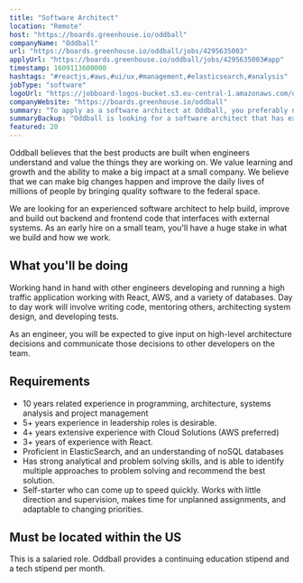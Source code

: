 ```yaml
---
title: "Software Architect"
location: "Remote"
host: "https://boards.greenhouse.io/oddball"
companyName: "Oddball"
url: "https://boards.greenhouse.io/oddball/jobs/4295635003"
applyUrl: "https://boards.greenhouse.io/oddball/jobs/4295635003#app"
timestamp: 1609113600000
hashtags: "#reactjs,#aws,#ui/ux,#management,#elasticsearch,#analysis"
jobType: "software"
logoUrl: "https://jobboard-logos-bucket.s3.eu-central-1.amazonaws.com/oddball"
companyWebsite: "https://boards.greenhouse.io/oddball"
summary: "To apply as a software architect at Oddball, you preferably need to have 10 years related experience in programming, architecture, systems analysis and project management."
summaryBackup: "Oddball is looking for a software architect that has experience in: #reactjs, #aws, #ui/ux."
featured: 20
---
```


Oddball believes that the best products are built when engineers understand and value the things they are working on. We value learning and growth and the ability to make a big impact at a small company. We believe that we can make big changes happen and improve the daily lives of millions of people by bringing quality software to the federal space.

We are looking for an experienced software architect to help build, improve and build out backend and frontend code that interfaces with external systems. As an early hire on a small team, you'll have a huge stake in what we build and how we work.

## What you'll be doing

Working hand in hand with other engineers developing and running a high traffic application working with React, AWS, and a variety of databases. Day to day work will involve writing code, mentoring others, architecting system design, and developing tests. 

As an engineer, you will be expected to give input on high-level architecture decisions and communicate those decisions to other developers on the team.

## Requirements

*   10 years related experience in programming, architecture, systems analysis and project management 
*   5+ years experience in leadership roles is desirable.
*   4+ years extensive experience with Cloud Solutions (AWS preferred)
*   3+ years of experience with React.
*   Proficient in ElasticSearch, and an understanding of noSQL databases
*   Has strong analytical and problem solving skills, and is able to identify multiple approaches to problem solving and recommend the best solution.
*   Self-starter who can come up to speed quickly. Works with little direction and supervision, makes time for unplanned assignments, and adaptable to changing priorities.

## Must be located within the US

This is a salaried role. Oddball provides a continuing education stipend and a tech stipend per month.
